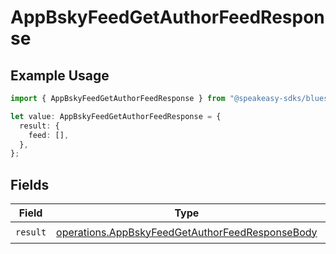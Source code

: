 # AppBskyFeedGetAuthorFeedResponse

## Example Usage

```typescript
import { AppBskyFeedGetAuthorFeedResponse } from "@speakeasy-sdks/bluesky/models/operations";

let value: AppBskyFeedGetAuthorFeedResponse = {
  result: {
    feed: [],
  },
};
```

## Fields

| Field                                                                                                              | Type                                                                                                               | Required                                                                                                           | Description                                                                                                        |
| ------------------------------------------------------------------------------------------------------------------ | ------------------------------------------------------------------------------------------------------------------ | ------------------------------------------------------------------------------------------------------------------ | ------------------------------------------------------------------------------------------------------------------ |
| `result`                                                                                                           | [operations.AppBskyFeedGetAuthorFeedResponseBody](../../models/operations/appbskyfeedgetauthorfeedresponsebody.md) | :heavy_check_mark:                                                                                                 | N/A                                                                                                                |